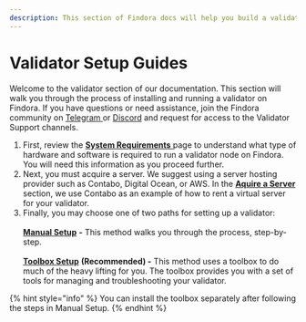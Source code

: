 ```yaml
---
description: This section of Findora docs will help you build a validator node.
---
```


# Validator Setup Guides

Welcome to the validator section of our documentation. This section will walk you through the process of installing and running a validator on Findora. If you have questions or need assistance, join the Findora community on [Telegram ](https://findora.org/telegram)or [Discord](https://findora.org/discord) and request for access to the Validator Support channels.

1. First, review the [**System Requirements** ](system-requirements.md)page to understand what type of hardware and software is required to run a validator node on Findora. You will need this information as you proceed further.
2. Next, you must acquire a server. We suggest using a server hosting provider such as Contabo, Digital Ocean, or AWS. In the [**Aquire a Server** ](acquire-a-server.md)section, we use Contabo as an example of how to rent a virtual server for your validator.
3. Finally, you may choose one of two paths for setting up a validator:\
   \
   [**Manual Setup**](manual-setup.md) **-** This method walks you through the process, step-by-step.\
   \
   [**Toolbox Setup**](validator-toolbox-setup/) **(Recommended) -** This method uses a toolbox to do much of the heavy lifting for you. The toolbox provides you with a set of tools for managing and troubleshooting your validator.&#x20;

{% hint style="info" %}
You can install the toolbox separately after following the steps in Manual Setup.
{% endhint %}
